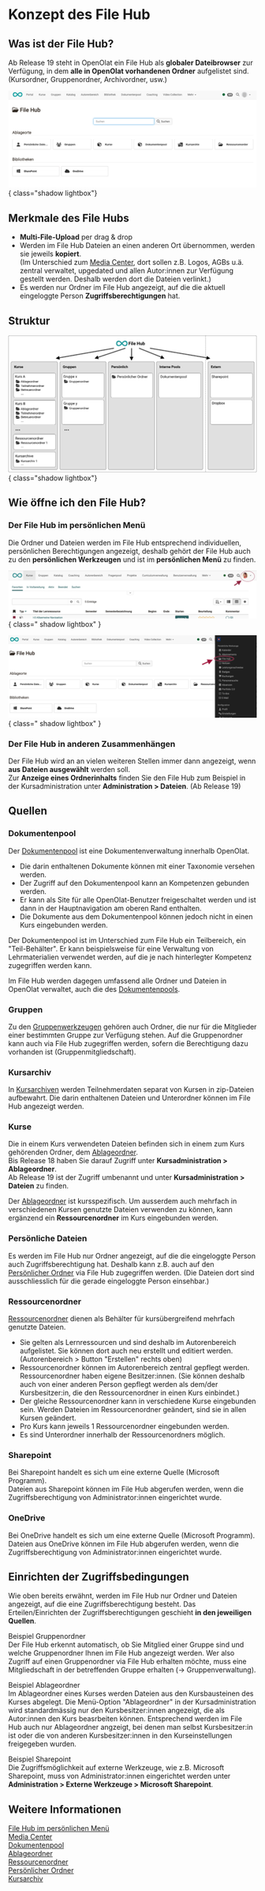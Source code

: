 # Konzept des File Hub



## Was ist der File Hub?

Ab Release 19 steht in OpenOlat ein File Hub als **globaler Dateibrowser** zur Verfügung, in dem **alle in OpenOlat vorhandenen Ordner** aufgelistet sind. (Kursordner, Gruppenordner, Archivordner, usw.) 

![file_hub_pers_menu_storage_locations_v2_de.png](assets/file_hub_pers_menu_storage_locations_v2_de.png){ class="shadow lightbox"}


## Merkmale des File Hubs

* **Multi-File-Upload** per drag & drop
* Werden im File Hub Dateien an einen anderen Ort übernommen, werden sie jeweils **kopiert**. <br>
(Im Unterschied zum [Media Center](../personal_menu/Media_Center.de.md), dort sollen z.B. Logos, AGBs u.ä. zentral verwaltet, upgedated und allen Autor:innen zur Verfügung gestellt werden. Deshalb werden dort die Dateien verlinkt.)
* Es werden nur Ordner im File Hub angezeigt, auf die die aktuell eingeloggte Person **Zugriffsberechtigungen** hat.


## Struktur


![file_hub_concept_overview_v2_de.png](assets/file_hub_concept_overview_v2_de.png){ class="shadow lightbox"}



## Wie öffne ich den File Hub?

### Der File Hub im persönlichen Menü

Die Ordner und Dateien werden im File Hub entsprechend individuellen, persönlichen Berechtigungen angezeigt, deshalb gehört der File Hub auch zu den **persönlichen Werkzeugen** und ist im **persönlichen Menü** zu finden.

![file_hub_pers_menu_open_v1_de.png](assets/file_hub_pers_menu_open_v1_de.png){ class=" shadow lightbox" }

![file_hub_pers_menu_marked_v2_de.png](assets/file_hub_pers_menu_marked_v2_de.png){ class=" shadow lightbox" }



### Der File Hub in anderen Zusammenhängen

Der File Hub wird an an vielen weiteren Stellen immer dann angezeigt, wenn **aus Dateien ausgewählt** werden soll.<br>
Zur **Anzeige eines Ordnerinhalts** finden Sie den File Hub zum Beispiel in der Kursadministration unter **Administration > Dateien**. (Ab Release 19)



## Quellen

### Dokumentenpool

Der [Dokumentenpool](../../manual_admin/administration/Modules_Document_pool.de.md) ist eine Dokumentenverwaltung innerhalb OpenOlat.

* Die darin enthaltenen Dokumente können mit einer Taxonomie versehen werden.
* Der Zugriff auf den Dokumentenpool kann an Kompetenzen gebunden werden.
* Er kann als Site für alle OpenOlat-Benutzer freigeschaltet werden und ist dann in der Hauptnavigation am oberen Rand enthalten.
* Die Dokumente aus dem Dokumentenpool können jedoch nicht in einen Kurs eingebunden werden.

Der Dokumentenpool ist im Unterschied zum File Hub ein Teilbereich, ein "Teil-Behälter". Er kann beispielsweise für eine Verwaltung von Lehrmaterialien verwendet werden, auf die je nach hinterlegter Kompetenz zugegriffen werden kann.

Im File Hub werden dagegen umfassend alle Ordner und Dateien in OpenOlat verwaltet, auch die des [Dokumentenpools](../../manual_admin/administration/Modules_Document_pool.de.md).


### Gruppen

Zu den [Gruppenwerkzeugen](../groups/Using_Group_Tools.de.md) gehören auch Ordner, die nur für die Mitglieder einer bestimmten Gruppe zur Verfügung stehen.
Auf die Gruppenordner kann auch via File Hub zugegriffen werden, sofern die Berechtigung dazu vorhanden ist (Gruppenmitgliedschaft). 


### Kursarchiv

In [Kursarchiven](../learningresources/Course_Archiving.de.md) werden Teilnehmerdaten separat von Kursen in zip-Dateien aufbewahrt. Die darin enthaltenen Dateien und Unterordner können im File Hub angezeigt werden.


### Kurse

Die in einem Kurs verwendeten Dateien befinden sich in einem zum Kurs gehörenden Ordner, dem [Ablageordner](../learningresources/Storage_folder.de.md).<br>
Bis Release 18 haben Sie darauf Zugriff unter **Kursadministration > Ablageordner**.<br>
Ab Release 19 ist der Zugriff umbenannt und unter **Kursadministration > Dateien** zu finden.

Der [Ablageordner](../learningresources/Storage_folder.de.md) ist kursspezifisch. Um ausserdem auch mehrfach in verschiedenen Kursen genutzte Dateien verwenden zu können, kann ergänzend ein **Ressourcenordner** im Kurs eingebunden werden. 


### Persönliche Dateien

Es werden im File Hub nur Ordner angezeigt, auf die die eingeloggte Person auch Zugriffsberechtigung hat. Deshalb kann z.B. auch auf den [Persönlicher Ordner](../personal_menu/Personal_folders.de.md) via File Hub zugegriffen werden. (Die Dateien dort sind ausschliesslich für die gerade eingeloggte Person einsehbar.)


### Ressourcenordner

[Ressourcenordner](../learningresources/Resource_Folder.de.md) dienen als Behälter für kursübergreifend mehrfach genutzte Dateien.

* Sie gelten als Lernressourcen und sind deshalb im Autorenbereich aufgelistet. Sie können dort auch neu erstellt und editiert werden. (Autorenbereich > Button "Erstellen" rechts oben)
* Ressourcenordner können im Autorenbereich zentral gepflegt werden. Ressourcenordner haben eigene Besitzer:innen. (Sie können deshalb auch von einer anderen Person gepflegt werden als dem/der Kursbesitzer:in, die den Ressourcenordner in einen Kurs einbindet.)
* Der gleiche Ressourcenordner kann in verschiedene Kurse eingebunden sein. Werden Dateien im Ressourcenordner geändert, sind sie in allen Kursen geändert.
* Pro Kurs kann jeweils 1 Ressourcenordner eingebunden werden. 
* Es sind Unterordner innerhalb der Ressourcenordners möglich.



### Sharepoint

Bei Sharepoint handelt es sich um eine externe Quelle (Microsoft Programm).<br>
Dateien aus Sharepoint können im File Hub abgerufen werden, wenn die Zugriffsberechtigung von Administrator:innen eingerichtet wurde.


### OneDrive

Bei OneDrive handelt es sich um eine externe Quelle (Microsoft Programm).
Dateien aus OneDrive können im File Hub abgerufen werden, wenn die Zugriffsberechtigung von Administrator:innen eingerichtet wurde.


## Einrichten der Zugriffsbedingungen

Wie oben bereits erwähnt, werden im File Hub nur Ordner und Dateien angezeigt, auf die eine Zugriffsberechtigung besteht. Das Erteilen/Einrichten der Zugriffsberechtigungen geschieht **in den jeweiligen Quellen**.

Beispiel Gruppenordner<br>
Der File Hub erkennt automatisch, ob Sie Mitglied einer Gruppe sind und welche Gruppenordner Ihnen im File Hub angezeigt werden. Wer also Zugriff auf einen Gruppenordner via File Hub erhalten möchte, muss eine Mitgliedschaft in der betreffenden Gruppe erhalten (-> Gruppenverwaltung).

Beispiel Ablageordner<br>
Im Ablageordner eines Kurses werden Dateien aus den Kursbausteinen des Kurses abgelegt. Die Menü-Option "Ablageordner" in der Kursadministration wird standardmässig nur den Kursbesitzer:innen angezeigt, die als Autor:innen den Kurs beasrbeiten können. Entsprechend werden im File Hub auch nur Ablageordner angzeigt, bei denen man selbst Kursbesitzer:in ist oder die von anderen Kursbesitzer:innen in den Kurseinstellungen freigegeben wurden.

Beispiel Sharepoint<br>
Die Zugriffsmöglichkeit auf externe Werkzeuge, wie z.B. Microsoft Sharepoint, muss von Administrator:innen eingerichtet werden unter **Administration > Externe Werkzeuge > Microsoft Sharepoint**.


## Weitere Informationen

[File Hub im persönlichen Menü](../personal_menu/File_Hub.de.md)<br>
[Media Center](../personal_menu/Media_Center.de.md)<br>
[Dokumentenpool](../../manual_admin/administration/Modules_Document_pool.de.md)<br>
[Ablageordner](../learningresources/Storage_folder.de.md)<br>
[Ressourcenordner](../learningresources/Resource_Folder.de.md)<br>
[Persönlicher Ordner](../personal_menu/Personal_folders.de.md)<br>
[Kursarchiv](../learningresources/Course_Archiving.de.md)<br>


